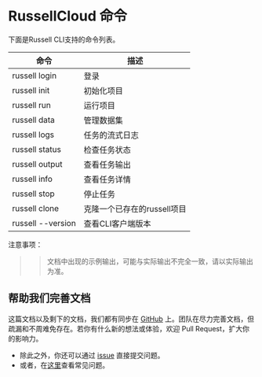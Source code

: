 # RussellCloud 命令

下面是Russell CLI支持的命令列表。

|命令|描述|
|---|---|
|russell login|登录|
|russell init|初始化项目|
|russell run| 运行项目|
|russell data|管理数据集|
|russell logs|任务的流式日志|
|russell status|检查任务状态|
|russell output|查看任务输出|
|russell info|查看任务详情|
|russell stop|停止任务|
|russell clone|克隆一个已存在的russell项目|
|russell --version|查看CLI客户端版本|


注意事项：
>>文档中出现的示例输出，可能与实际输出不完全一致，请以实际输出为准。

## 帮助我们完善文档
这篇文档以及剩下的文档，我们都有同步在 [GitHub](https://github.com/RussellCloud/russell-docs) 上。团队在尽力完善文档，但疏漏和不周难免存在。若你有什么新的想法或体验，欢迎 Pull Request，扩大你的影响力。

- 除此之外，你还可以通过 [issue](https://github.com/RussellCloud/russell-docs/issues/new?body=This%20issue%20is%20about%20<) 直接提交问题。
- 或者，在[这里](/faq/run-task.md)查看常见问题。